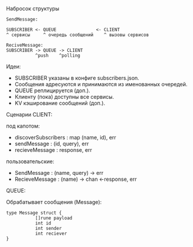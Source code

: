 Набросок структуры
```
SendMessage:

SUBSCRIBER <- QUEUE               <- CLIENT
^ сервисы     ^ очередь сообщений    ^ вызовы сервисов

ReciveMessage:
SUBSCRIBER -> QUEUE -> CLIENT
           ^push    ^polling
```

Идеи:
 - SUBSCRIBER указаны в конфиге subscribers.json.
 - Сообщения адресуются и принимаются из именованных очередей.
 - QUEUE реплицируется (доп.).
 - Клиенту (пока) доступны все сервисы.
 - KV кэширование сообщений (доп.).

Сценарии CLIENT:

под капотом:
 - discoverSubscribers : map (name, id), err
 - sendMessage : (id, query), err
 - recieveMessage : response, err

пользовательские:
 - SendMessage : (name, query) -> err
 - RecieveMessage : (name) -> chan <-response, err

QUEUE:

Обрабатывает сообщения (Message):

```
type Message struct {
           []rune payload
           int id
           int sender
           int reciever
}
```
